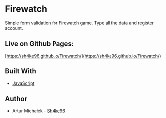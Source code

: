 # Firewatch

Simple form validation for Firewatch game. Type all the data and register account.

## Live on Github Pages:

[https://sh4ke96.github.io/Firewatch/](https://sh4ke96.github.io/Firewatch/)

## Built With

* [JavaScript](https://developer.mozilla.org/pl/docs/Web/JavaScript)

## Author
* Artur Michałek - [Sh4ke96](https://github.com/Sh4ke96)
